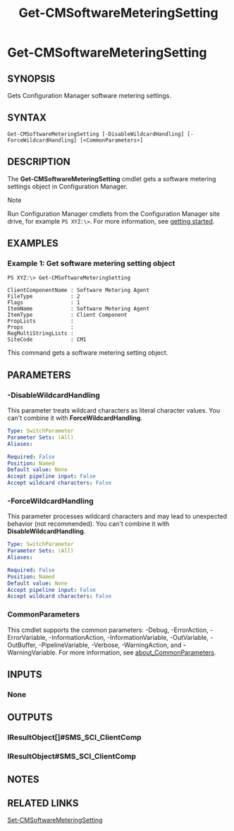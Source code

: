 ﻿---
description: Gets Configuration Manager software metering settings.
external help file: AdminUI.PS.dll-Help.xml
Module Name: ConfigurationManager
ms.date: 05/02/2019
schema: 2.0.0
title: Get-CMSoftwareMeteringSetting
---

# Get-CMSoftwareMeteringSetting

## SYNOPSIS
Gets Configuration Manager software metering settings.

## SYNTAX

```
Get-CMSoftwareMeteringSetting [-DisableWildcardHandling] [-ForceWildcardHandling] [<CommonParameters>]
```

## DESCRIPTION
The **Get-CMSoftwareMeteringSetting** cmdlet gets a software metering settings object in Configuration Manager.

> [!NOTE]
> Run Configuration Manager cmdlets from the Configuration Manager site drive, for example `PS XYZ:\>`. For more information, see [getting started](/powershell/sccm/overview).

## EXAMPLES

### Example 1: Get software metering setting object
```
PS XYZ:\> Get-CMSoftwareMeteringSetting

ClientComponentName : Software Metering Agent
FileType            : 2
Flags               : 1
ItemName            : Software Metering Agent
ItemType            : Client Component
PropLists           :
Props               :
RegMultiStringLists :
SiteCode            : CM1
```

This command gets a software metering setting object.

## PARAMETERS

### -DisableWildcardHandling

This parameter treats wildcard characters as literal character values. You can't combine it with **ForceWildcardHandling**.

```yaml
Type: SwitchParameter
Parameter Sets: (All)
Aliases:

Required: False
Position: Named
Default value: None
Accept pipeline input: False
Accept wildcard characters: False
```

### -ForceWildcardHandling

This parameter processes wildcard characters and may lead to unexpected behavior (not recommended). You can't combine it with **DisableWildcardHandling**.

```yaml
Type: SwitchParameter
Parameter Sets: (All)
Aliases:

Required: False
Position: Named
Default value: None
Accept pipeline input: False
Accept wildcard characters: False
```

### CommonParameters
This cmdlet supports the common parameters: -Debug, -ErrorAction, -ErrorVariable, -InformationAction, -InformationVariable, -OutVariable, -OutBuffer, -PipelineVariable, -Verbose, -WarningAction, and -WarningVariable. For more information, see [about_CommonParameters](http://go.microsoft.com/fwlink/?LinkID=113216).

## INPUTS

### None

## OUTPUTS

### IResultObject[]#SMS_SCI_ClientComp

### IResultObject#SMS_SCI_ClientComp

## NOTES

## RELATED LINKS

[Set-CMSoftwareMeteringSetting](Set-CMSoftwareMeteringSetting.md)


